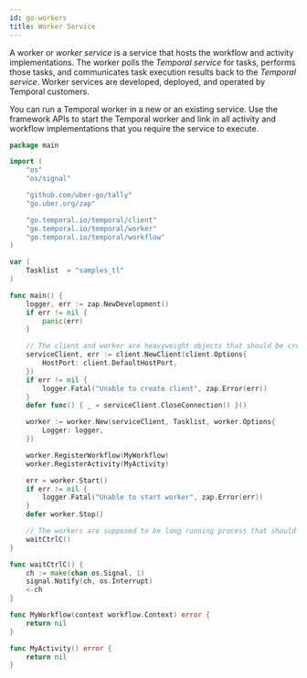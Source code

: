 ```yaml
---
id: go-workers
title: Worker Service
---
```


A worker or *worker service* is a service that hosts the workflow and activity implementations. The worker polls the *Temporal service* for tasks, performs those tasks, and communicates task execution results back to the *Temporal service*. Worker services are developed, deployed, and operated by Temporal customers.

You can run a Temporal worker in a new or an existing service. Use the framework APIs to start the Temporal worker and link in all activity and workflow implementations that you require the service to execute.

```go
package main

import (
	"os"
	"os/signal"

	"github.com/uber-go/tally"
	"go.uber.org/zap"

	"go.temporal.io/temporal/client"
	"go.temporal.io/temporal/worker"
	"go.temporal.io/temporal/workflow"
)

var (
	Tasklist  = "samples_tl"
)

func main() {
	logger, err := zap.NewDevelopment()
	if err != nil {
		panic(err)
	}

	// The client and worker are heavyweight objects that should be created once per process.
	serviceClient, err := client.NewClient(client.Options{
		HostPort: client.DefaultHostPort,
	})
	if err != nil {
		logger.Fatal("Unable to create client", zap.Error(err))
	}
	defer func() { _ = serviceClient.CloseConnection() }()

	worker := worker.New(serviceClient, Tasklist, worker.Options{
		Logger: logger,
	})

	worker.RegisterWorkflow(MyWorkflow)
	worker.RegisterActivity(MyActivity)

	err = worker.Start()
	if err != nil {
		logger.Fatal("Unable to start worker", zap.Error(err))
	}
	defer worker.Stop()

	// The workers are supposed to be long running process that should not exit.
	waitCtrlC()
}

func waitCtrlC() {
	ch := make(chan os.Signal, 1)
	signal.Notify(ch, os.Interrupt)
	<-ch
}

func MyWorkflow(context workflow.Context) error {
	return nil
}

func MyActivity() error {
	return nil
}
```
